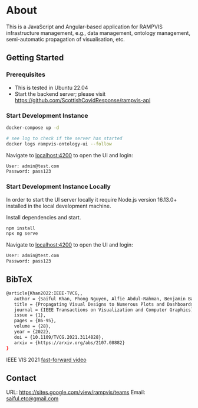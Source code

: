 # About

This is a JavaScript and Angular-based application for RAMPVIS infrastructure management, e.g., data management, ontology management, semi-automatic propagation of visualisation, etc.

## Getting Started

### Prerequisites

- This is tested in Ubuntu 22.04
- Start the backend server; please visit https://github.com/ScottishCovidResponse/rampvis-api

### Start Development Instance

```bash
docker-compose up -d

# see log to check if the server has started
docker logs rampvis-ontology-ui --follow
```

Navigate to [localhost:4200](localhost:4200) to open the UI and login:

```bash
User: admin@test.com
Password: pass123
```

### Start Development Instance Locally

In order to start the UI server locally it require Node.js version 16.13.0+ installed in the local development machine.

Install dependencies and start.

```bash
npm install
npx ng serve
```

Navigate to [localhost:4200](localhost:4200) to open the UI and login:

```bash
User: admin@test.com
Password: pass123
```

## BibTeX

```bash
@article{Khan2022:IEEE-TVCG,,
   author = {Saiful Khan, Phong Nguyen, Alfie Abdul-Rahman, Benjamin Bach, Min Chen, Euan Freeman, and Cagatay Turkay},
   title = {Propagating Visual Designs to Numerous Plots and Dashboards},
   journal = {IEEE Transactions on Visualization and Computer Graphics},
   issue = {1},
   pages = {86-95},
   volume = {28},
   year = {2022},
   doi = {10.1109/TVCG.2021.3114828},
   arxiv = {https://arxiv.org/abs/2107.08882}
}
```

IEEE VIS 2021 [fast-forward video](https://www.youtube.com/watch?v=WVsrMdvjQlk&t=2s)

## Contact

URL: https://sites.google.com/view/rampvis/teams
Email: saiful.etc@gmail.com

